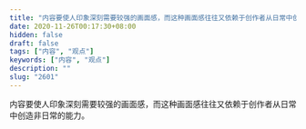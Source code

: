 ```yaml
---
title: "内容要使人印象深刻需要较强的画面感，而这种画面感往往又依赖于创作者从日常中创造非日常的能力。"
date: 2020-11-26T00:17:30+08:00
hidden: false
draft: false
tags: ["内容", "观点"]
keywords: ["内容", "观点"]
description: ""
slug: "2601"
---
```


内容要使人印象深刻需要较强的画面感，而这种画面感往往又依赖于创作者从日常中创造非日常的能力。
